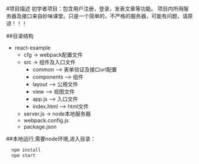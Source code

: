 ﻿
#项目描述
    初学者项目：包含用户注册，登录，发表文章等功能。
    项目内所用服务器及接口来自妙味课堂。只是一个简单的，不严格的服务器，可能有问题，请原谅！！！

##目录结构


* react-example
    *  cfg -> webpack配置文件
    *  src -> 组件及入口文件
        * common     --> 表单验证及接口url配置
        * components --> 组件
        * layout     --> 公用文件
        * view       --> 视图文件
        * app.js     --> 入口文件
        * index.html --> html文件
    * server.js -> node本地服务器
    * webpack.config.js
    * package.json

##本地运行,需要node环境,进入目录：

```javascript
  npm install
  npm start
  
```